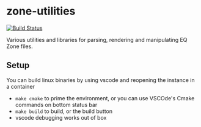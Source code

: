 zone-utilities
==============

[![Build Status](https://travis-ci.org/EQEmu/zone-utilities.svg?branch=master)](https://travis-ci.org/EQEmu/zone-utilities)

Various utilities and libraries for parsing, rendering and manipulating EQ Zone files. 


## Setup

You can build linux binaries by using vscode and reopening the instance in a container

- `make cmake` to prime the environment, or you can use VSCOde's Cmake commands on bottom status bar
- `make build` to build, or the build button
- vscode debugging works out of box